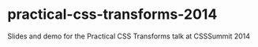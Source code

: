 practical-css-transforms-2014
=============================

Slides and demo for the Practical CSS Transforms talk at CSSSummit 2014
